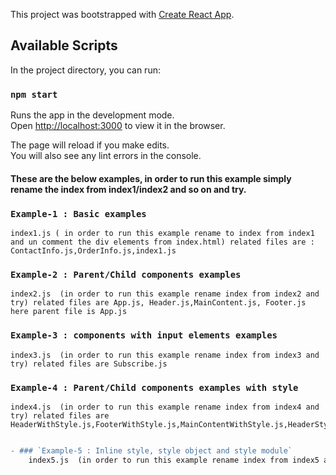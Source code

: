 This project was bootstrapped with [Create React App](https://github.com/facebook/create-react-app).

## Available Scripts

In the project directory, you can run:

### `npm start`

Runs the app in the development mode.<br />
Open [http://localhost:3000](http://localhost:3000) to view it in the browser.

The page will reload if you make edits.<br />
You will also see any lint errors in the console.

<h4>These are the below examples, in order to run this example simply rename the index from index1/index2 and so on and try.</h4>

### `Example-1 : Basic examples`
    index1.js ( in order to run this example rename to index from index1 and un comment the div elements from index.html) related files are : ContactInfo.js,OrderInfo.js,index1.js

### `Example-2 : Parent/Child components examples`
    index2.js  (in order to run this example rename index from index2 and try) related files are App.js, Header.js,MainContent.js, Footer.js here parent file is App.js

### `Example-3 : components with input elements examples`
    index3.js  (in order to run this example rename index from index3 and try) related files are Subscribe.js

### `Example-4 : Parent/Child components examples with style`
    index4.js  (in order to run this example rename index from index4 and try) related files are HeaderWithStyle.js,FooterWithStyle.js,MainContentWithStyle.js,HeaderStyle.css,FooterStyle.css,MaintContentStyle.css,AppInfo.js

```diff

- ### `Example-5 : Inline style, style object and style module`
    index5.js  (in order to run this example rename index from index5 and try) related files are myinfo.module.css.js
